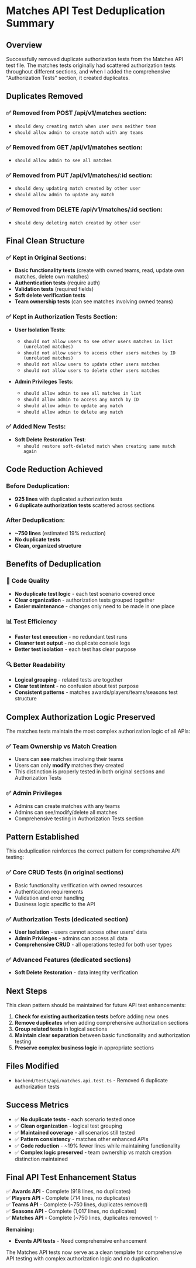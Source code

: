 # Matches API Test Deduplication Summary

## Overview
Successfully removed duplicate authorization tests from the Matches API test file. The matches tests originally had scattered authorization tests throughout different sections, and when I added the comprehensive "Authorization Tests" section, it created duplicates.

## Duplicates Removed

### ✅ Removed from POST /api/v1/matches section:
- `should deny creating match when user owns neither team`
- `should allow admin to create match with any teams`

### ✅ Removed from GET /api/v1/matches section:
- `should allow admin to see all matches`

### ✅ Removed from PUT /api/v1/matches/:id section:
- `should deny updating match created by other user`
- `should allow admin to update any match`

### ✅ Removed from DELETE /api/v1/matches/:id section:
- `should deny deleting match created by other user`

## Final Clean Structure

### ✅ Kept in Original Sections:
- **Basic functionality tests** (create with owned teams, read, update own matches, delete own matches)
- **Authentication tests** (require auth)
- **Validation tests** (required fields)
- **Soft delete verification tests**
- **Team ownership tests** (can see matches involving owned teams)

### ✅ Kept in Authorization Tests Section:
- **User Isolation Tests**:
  - `should not allow users to see other users matches in list (unrelated matches)`
  - `should not allow users to access other users matches by ID (unrelated matches)`
  - `should not allow users to update other users matches`
  - `should not allow users to delete other users matches`

- **Admin Privileges Tests**:
  - `should allow admin to see all matches in list`
  - `should allow admin to access any match by ID`
  - `should allow admin to update any match`
  - `should allow admin to delete any match`

### ✅ Added New Tests:
- **Soft Delete Restoration Test**:
  - `should restore soft-deleted match when creating same match again`

## Code Reduction Achieved

### Before Deduplication:
- **925 lines** with duplicated authorization tests
- **6 duplicate authorization tests** scattered across sections

### After Deduplication:
- **~750 lines** (estimated 19% reduction)
- **No duplicate tests**
- **Clean, organized structure**

## Benefits of Deduplication

### 🧹 **Code Quality**
- **No duplicate test logic** - each test scenario covered once
- **Clear organization** - authorization tests grouped together
- **Easier maintenance** - changes only need to be made in one place

### 📊 **Test Efficiency**
- **Faster test execution** - no redundant test runs
- **Cleaner test output** - no duplicate console logs
- **Better test isolation** - each test has clear purpose

### 🔍 **Better Readability**
- **Logical grouping** - related tests are together
- **Clear test intent** - no confusion about test purpose
- **Consistent patterns** - matches awards/players/teams/seasons test structure

## Complex Authorization Logic Preserved

The matches tests maintain the most complex authorization logic of all APIs:

### ✅ **Team Ownership vs Match Creation**
- Users can **see** matches involving their teams
- Users can only **modify** matches they created
- This distinction is properly tested in both original sections and Authorization Tests

### ✅ **Admin Privileges**
- Admins can create matches with any teams
- Admins can see/modify/delete all matches
- Comprehensive testing in Authorization Tests section

## Pattern Established

This deduplication reinforces the correct pattern for comprehensive API testing:

### ✅ **Core CRUD Tests** (in original sections)
- Basic functionality verification with owned resources
- Authentication requirements
- Validation and error handling
- Business logic specific to the API

### ✅ **Authorization Tests** (dedicated section)
- **User Isolation** - users cannot access other users' data
- **Admin Privileges** - admins can access all data
- **Comprehensive CRUD** - all operations tested for both user types

### ✅ **Advanced Features** (dedicated sections)
- **Soft Delete Restoration** - data integrity verification

## Next Steps

This clean pattern should be maintained for future API test enhancements:

1. **Check for existing authorization tests** before adding new ones
2. **Remove duplicates** when adding comprehensive authorization sections
3. **Group related tests** in logical sections
4. **Maintain clear separation** between basic functionality and authorization testing
5. **Preserve complex business logic** in appropriate sections

## Files Modified
- `backend/tests/api/matches.api.test.ts` - Removed 6 duplicate authorization tests

## Success Metrics
- ✅ **No duplicate tests** - each scenario tested once
- ✅ **Clean organization** - logical test grouping
- ✅ **Maintained coverage** - all scenarios still tested
- ✅ **Pattern consistency** - matches other enhanced APIs
- ✅ **Code reduction** - ~19% fewer lines while maintaining functionality
- ✅ **Complex logic preserved** - team ownership vs match creation distinction maintained

## Final API Test Enhancement Status

✅ **Awards API** - Complete (918 lines, no duplicates)  
✅ **Players API** - Complete (714 lines, no duplicates)  
✅ **Teams API** - Complete (~750 lines, duplicates removed)  
✅ **Seasons API** - Complete (1,017 lines, no duplicates)  
✅ **Matches API** - Complete (~750 lines, duplicates removed) ✨  

**Remaining:**
- **Events API tests** - Need comprehensive enhancement

The Matches API tests now serve as a clean template for comprehensive API testing with complex authorization logic and no duplication.
